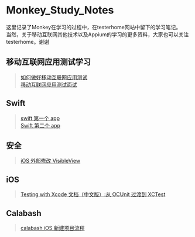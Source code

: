 Monkey_Study_Notes
==================

这里记录了Monkey在学习的过程中，在testerhome网站中留下的学习笔记。<br />
当然，关于移动互联网其他技术以及Appium的学习的更多资料，大家也可以关注testerhome。谢谢<br />

移动互联网应用测试学习
-------------
> [如何做好移动互联网应用测试](http://www.testerhome.com/topics/1553 "Title")  <br />
> [移动互联网应用测试面试](http://www.testerhome.com/topics/1486 "Title")

Swift
-------------
> [swift 第一个 app](http://www.testerhome.com/topics/1450 "Title")<br />
> [Swift 第二个 app](http://www.testerhome.com/topics/1465 "Title")

安全
-------------
> [iOS 外部修改 VisibleView](http://www.testerhome.com/topics/1376 "Title")

iOS
-------------
> [Testing with Xcode 文档（中文版）:从 OCUnit 过渡到 XCTest](http://www.testerhome.com/topics/1229 "Title")






Calabash
-------------
> [calabash iOS 新建项目流程](http://www.testerhome.com/topics/1528 "Title")

